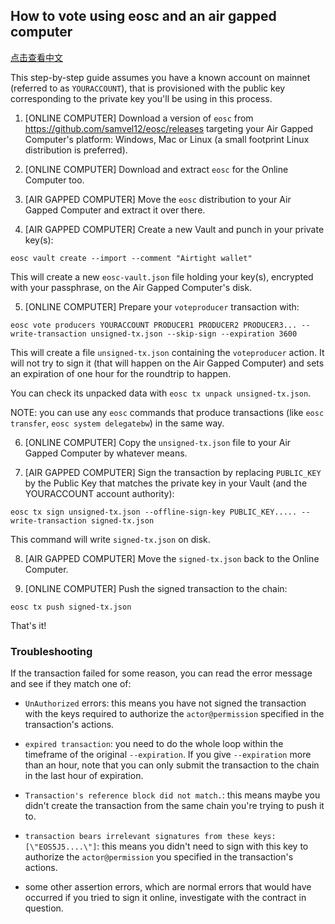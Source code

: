 How to vote using eosc and an air gapped computer
-----------------------------------------------

[点击查看中文](./OFFLINE_VOTING-cn.md)

This step-by-step guide assumes you have a known account on mainnet
(referred to as `YOURACCOUNT`), that is provisioned with the public
key corresponding to the private key you'll be using in this process.

1. [ONLINE COMPUTER] Download a version of `eosc` from
   https://github.com/samvel12/eosc/releases targeting your Air Gapped
   Computer's platform: Windows, Mac or Linux (a small footprint Linux
   distribution is preferred).

2. [ONLINE COMPUTER] Download and extract `eosc` for the Online
   Computer too.

3. [AIR GAPPED COMPUTER] Move the `eosc` distribution to your Air Gapped
   Computer and extract it over there.

4. [AIR GAPPED COMPUTER] Create a new Vault and punch in your private
   key(s):

```
eosc vault create --import --comment "Airtight wallet"
```

This will create a new `eosc-vault.json` file holding your key(s),
encrypted with your passphrase, on the Air Gapped Computer's disk.

5. [ONLINE COMPUTER] Prepare your `voteproducer` transaction with:

```
eosc vote producers YOURACCOUNT PRODUCER1 PRODUCER2 PRODUCER3... --write-transaction unsigned-tx.json --skip-sign --expiration 3600
```

This will create a file `unsigned-tx.json` containing the
`voteproducer` action. It will not try to sign it (that will happen on
the Air Gapped Computer) and sets an expiration of one hour for the
roundtrip to happen.

You can check its unpacked data with `eosc tx unpack unsigned-tx.json`.

NOTE: you can use any `eosc` commands that produce transactions (like
`eosc transfer`, `eosc system delegatebw`) in the same way.


6. [ONLINE COMPUTER] Copy the `unsigned-tx.json` file to your Air Gapped
   Computer by whatever means.

7. [AIR GAPPED COMPUTER] Sign the transaction by replacing `PUBLIC_KEY` by the Public Key that matches the private key in your Vault (and the YOURACCOUNT account authority):

```
eosc tx sign unsigned-tx.json --offline-sign-key PUBLIC_KEY..... --write-transaction signed-tx.json
```

This command will write `signed-tx.json` on disk.

8. [AIR GAPPED COMPUTER] Move the `signed-tx.json` back to the Online Computer.

9. [ONLINE COMPUTER] Push the signed transaction to the chain:

```
eosc tx push signed-tx.json
```

That's it!

### Troubleshooting

If the transaction failed for some reason, you can read the error
message and see if they match one of:

* `UnAuthorized` errors: this means you have not signed the
  transaction with the keys required to authorize the
  `actor@permission` specified in the transaction's actions.

* `expired transaction`: you need to do the whole loop within the
  timeframe of the original `--expiration`. If you give `--expiration`
  more than an hour, note that you can only submit the transaction to
  the chain in the last hour of expiration.

* `Transaction's reference block did not match.`: this means maybe you
  didn't create the transaction from the same chain you're trying to
  push it to.

* `transaction bears irrelevant signatures from these keys: [\"EOS5J5....\"]`: this means you didn't need to sign with this key to authorize the `actor@permission` you specified in the transaction's actions.

* some other assertion errors, which are normal errors that would have
  occurred if you tried to sign it online, investigate with the
  contract in question.
